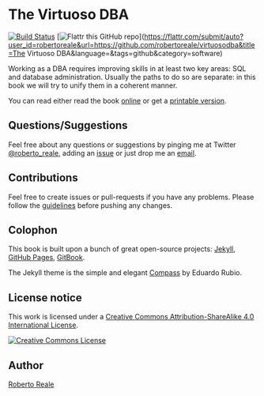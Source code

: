 # The Virtuoso DBA

[![Build Status](https://travis-ci.org/robertoreale/virtuosodba.svg?branch=master)](https://travis-ci.org/robertoreale/virtuosodba)
[![Flattr this GitHub repo](http://api.flattr.com/button/flattr-badge-large.png)](https://flattr.com/submit/auto?user_id=robertoreale&url=https://github.com/robertoreale/virtuosodba&title=The Virtuoso DBA&language=&tags=github&category=software) 

Working as a DBA requires improving skills in at least two key areas: SQL and database administration.  Usually the paths to do so are separate: in this book we will try to unify them in a coherent manner.

You can read either read the book [online](https://robertoreale.me/virtuosodba/book) or get a [printable version](https://leanpub.com/virtuosodba).

## Questions/Suggestions

Feel free about any questions or suggestions by pinging me at Twitter [@roberto_reale](https://twitter.com/roberto_reale), adding an [issue](https://github.com/robertoreale/virtuosodba/issues/new) or just drop me an [email](mailto:roberto.reale@linux.com).

## Contributions 

Feel free to create issues or pull-requests if you have any problems.  Please follow the [guidelines](CONTRIBUTING.md) before pushing any changes.

## Colophon

This book is built upon a bunch of great open-source projects: [Jekyll](https://jekyllrb.com/), [GitHub Pages](https://pages.github.com/), [GitBook](https://github.com/GitbookIO/gitbook).

The Jekyll theme is the simple and elegant [Compass](https://github.com/excentris/compass) by Eduardo Rubio.

## License notice

This work is licensed under a <a rel="license" href="http://creativecommons.org/licenses/by-sa/4.0/">Creative Commons Attribution-ShareAlike 4.0 International License</a>.

<a rel="license" href="http://creativecommons.org/licenses/by-sa/4.0/"><img alt="Creative Commons License" style="border-width:0" src="https://i.creativecommons.org/l/by-sa/4.0/88x31.png" /></a>

## Author

[Roberto Reale](https://twitter.com/roberto_reale)
